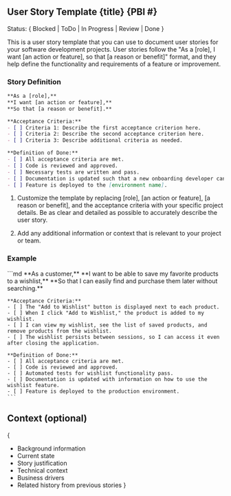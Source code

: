 ## User Story Template {title} {PBI #}

Status: { Blocked | ToDo | In Progress | Review | Done }

This is a user story template that you can use to document user stories for your software development projects. User stories follow the "As a [role], I want [an action or feature], so that [a reason or benefit]" format, and they help define the functionality and requirements of a feature or improvement.

### Story Definition

```markdown
**As a [role],**
**I want [an action or feature],**
**So that [a reason or benefit].**

**Acceptance Criteria:**
- [ ] Criteria 1: Describe the first acceptance criterion here.
- [ ] Criteria 2: Describe the second acceptance criterion here.
- [ ] Criteria 3: Describe additional criteria as needed.

**Definition of Done:**
- [ ] All acceptance criteria are met.
- [ ] Code is reviewed and approved.
- [ ] Necessary tests are written and pass.
- [ ] Documentation is updated such that a new onboarding developer can understand how to operate the software.
- [ ] Feature is deployed to the [environment name].
```

1. Customize the template by replacing [role], [an action or feature], [a reason or benefit], and the acceptance criteria with your specific project details. Be as clear and detailed as possible to accurately describe the user story.

2. Add any additional information or context that is relevant to your project or team.

### Example

<example>
    ```md
    **As a customer,**
    **I want to be able to save my favorite products to a wishlist,**
    **So that I can easily find and purchase them later without searching.**

    **Acceptance Criteria:**
    - [ ] The "Add to Wishlist" button is displayed next to each product.
    - [ ] When I click "Add to Wishlist," the product is added to my wishlist.
    - [ ] I can view my wishlist, see the list of saved products, and remove products from the wishlist.
    - [ ] The wishlist persists between sessions, so I can access it even after closing the application.

    **Definition of Done:**
    - [ ] All acceptance criteria are met.
    - [ ] Code is reviewed and approved.
    - [ ] Automated tests for wishlist functionality pass.
    - [ ] Documentation is updated with information on how to use the wishlist feature.
    - [ ] Feature is deployed to the production environment.
    ```
</example>

## Context (optional)

{
   - Background information
   - Current state
   - Story justification
   - Technical context
   - Business drivers
   - Related history from previous stories
}

